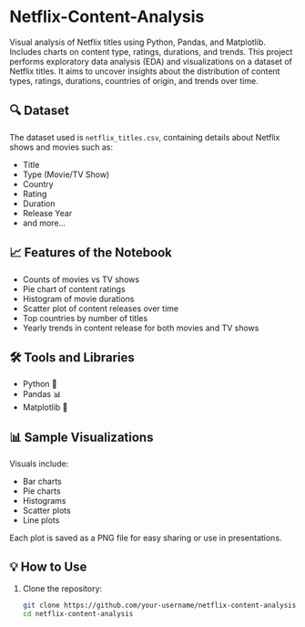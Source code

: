 # Netflix-Content-Analysis
Visual analysis of Netflix titles using Python, Pandas, and Matplotlib. Includes charts on content type, ratings, durations, and trends.
This project performs exploratory data analysis (EDA) and visualizations on a dataset of Netflix titles. It aims to uncover insights about the distribution of content types, ratings, durations, countries of origin, and trends over time.

## 🔍 Dataset
The dataset used is `netflix_titles.csv`, containing details about Netflix shows and movies such as:
- Title
- Type (Movie/TV Show)
- Country
- Rating
- Duration
- Release Year
- and more...

## 📈 Features of the Notebook
- Counts of movies vs TV shows
- Pie chart of content ratings
- Histogram of movie durations
- Scatter plot of content releases over time
- Top countries by number of titles
- Yearly trends in content release for both movies and TV shows

## 🛠 Tools and Libraries
- Python 🐍
- Pandas 📊
- Matplotlib 🎨

## 📊 Sample Visualizations
Visuals include:
- Bar charts
- Pie charts
- Histograms
- Scatter plots
- Line plots

Each plot is saved as a PNG file for easy sharing or use in presentations.

## 💡 How to Use
1. Clone the repository:
   ```bash
   git clone https://github.com/your-username/netflix-content-analysis.git
   cd netflix-content-analysis
